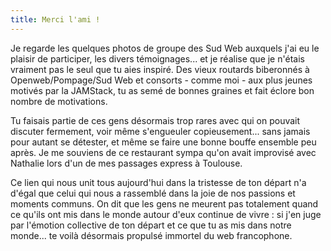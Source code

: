 ```yaml
---
title: Merci l'ami !
---
```


Je regarde les quelques photos de groupe des Sud Web auxquels j'ai eu le plaisir de participer, les divers témoignages... et je réalise que je n'étais vraiment pas le seul que tu aies inspiré. Des vieux routards biberonnés à Openweb/Pompage/Sud Web et consorts - comme moi - aux plus jeunes motivés par la JAMStack, tu as semé de bonnes graines et fait éclore bon nombre de motivations. 

Tu faisais partie de ces gens désormais trop rares avec qui on pouvait discuter fermement, voir même s'engueuler copieusement... sans jamais pour autant se détester, et même se faire une bonne bouffe ensemble peu après. Je me souviens de ce restaurant sympa qu'on avait improvisé avec Nathalie lors d'un de mes passages express à Toulouse.

Ce lien qui nous unit tous aujourd'hui dans la tristesse de ton départ n'a d'égal que celui qui nous a rassemblé dans la joie de nos passions et moments communs. On dit que les gens ne meurent pas totalement quand ce qu'ils ont mis dans le monde autour d'eux continue de vivre : si j'en juge par l'émotion collective de ton départ et ce que tu as mis dans notre monde... te voilà désormais propulsé immortel du web francophone.
